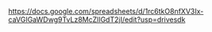 https://docs.google.com/spreadsheets/d/1rc6tkO8nfXV3Ix-caVGIGaWDwg9TvLz8McZlIGdT2jI/edit?usp=drivesdk
